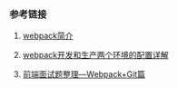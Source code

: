 



### 参考链接
1. [webpack简介](https://zhuanlan.zhihu.com/p/26041084)  

2. [webpack开发和生产两个环境的配置详解](https://blog.csdn.net/itkingone/article/details/70331783)

3. [前端面试题整理—Webpack+Git篇](https://www.cnblogs.com/theblogs/p/10781273.html)